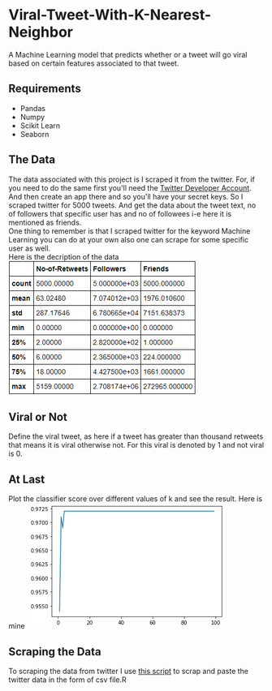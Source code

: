 # Viral-Tweet-With-K-Nearest-Neighbor
A Machine Learning model that predicts whether or a tweet will go viral based on certain 
features associated to that tweet.


## Requirements
-	Pandas
-	Numpy
-	Scikit Learn
-	Seaborn


## The Data
The data associated with this project is I scraped it from the twitter. For, if you need to 
do the same first you'll need the [Twitter Developer Account](https://developer.twitter.com/). And then 
create an app there and so you'll have your secret keys. So I scraped twitter for 5000 tweets. And get the 
data about the tweet text, no of followers that specific user has and no of followees i-e here it is mentioned 
as friends.\
One thing to remember is that I scraped twitter for the keyword Machine Learning you can do at your own also 
one can scrape for some specific user as well.\
Here is the decription of the data 
![Data Description](https://github.com/taneemishere/Viral-Tweet-With-K-Nearest-Neighbor/blob/master/data%20description.PNG)


## Viral or Not
Define the viral tweet, as here if a tweet has greater than thousand retweets that means it is viral otherwise not. For this viral is denoted by 
1 and not viral is 0.


## At Last
Plot the classifier score over different values of k and see the result. Here is mine 
![Plot](https://github.com/taneemishere/Viral-Tweet-With-K-Nearest-Neighbor/blob/master/plot.png)

## Scraping the Data
To scraping the data from twitter I use [this script](https://github.com/taneemishere/Viral-Tweet-With-K-Nearest-Neighbor/blob/master/Scraping%20Twitter%20Data%20by%20Keyword.py) to scrap and paste the twitter data in the form of csv file.R
